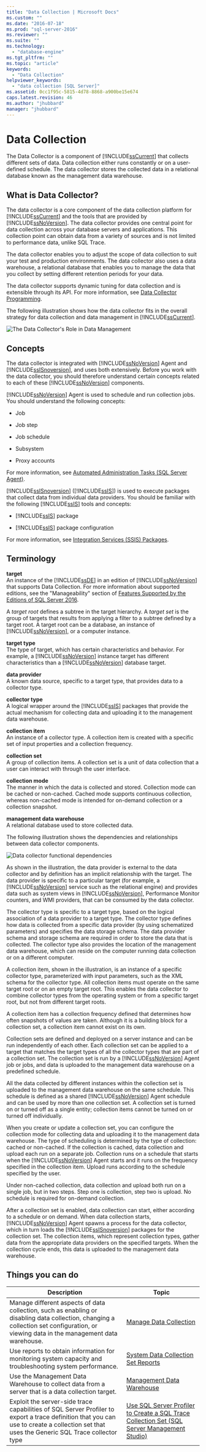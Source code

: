 ```yaml
---
title: "Data Collection | Microsoft Docs"
ms.custom: ""
ms.date: "2016-07-18"
ms.prod: "sql-server-2016"
ms.reviewer: ""
ms.suite: ""
ms.technology: 
  - "database-engine"
ms.tgt_pltfrm: ""
ms.topic: "article"
keywords: 
  - "Data Collection"
helpviewer_keywords: 
  - "data collection [SQL Server]"
ms.assetid: 0cc1f95c-5815-4d78-8868-a900be15e674
caps.latest.revision: 46
ms.author: "jhubbard"
manager: "jhubbard"
---
```

# Data Collection
  The Data Collector is a component of [!INCLUDE[ssCurrent](../../a9notintoc/includes/sscurrent-md.md)] that collects different sets of data. Data collection either runs constantly or on a user-defined schedule. The data collector stores the collected data in a relational database known as the management data warehouse.  
  
## What is Data Collector? 
 The data collector is a core component of the data collection platform for [!INCLUDE[ssCurrent](../../a9notintoc/includes/sscurrent-md.md)] and the tools that are provided by [!INCLUDE[ssNoVersion](../../a9notintoc/includes/ssnoversion-md.md)]. The data collector provides one central point for data collection across your database servers and applications. This collection point can obtain data from a variety of sources and is not limited to performance data, unlike SQL Trace.  
  
 The data collector enables you to adjust the scope of data collection to suit your test and production environments. The data collector also uses a data warehouse, a relational database that enables you to manage the data that you collect by setting different retention periods for your data.  
  
 The data collector supports dynamic tuning for data collection and is extensible through its API. For more information, see [Data Collector Programming](../../a9retired/data-collector-programming.md).  
  
 The following illustration shows how the data collector fits in the overall strategy for data collection and data management in [!INCLUDE[ssCurrent](../../a9notintoc/includes/sscurrent-md.md)].  
  
 ![The Data Collector's Role in Data Management](../../relational-databases/data-collection/media/datacollectorroleindatastrategy.gif "The Data Collector's Role in Data Management")  
  
## Concepts  
 The data collector is integrated with [!INCLUDE[ssNoVersion](../../a9notintoc/includes/ssnoversion-md.md)] Agent and [!INCLUDE[ssISnoversion](../../a9notintoc/includes/ssisnoversion-md.md)], and uses both extensively. Before you work with the data collector, you should therefore understand certain concepts related to each of these [!INCLUDE[ssNoVersion](../../a9notintoc/includes/ssnoversion-md.md)] components.  
  
 [!INCLUDE[ssNoVersion](../../a9notintoc/includes/ssnoversion-md.md)] Agent is used to schedule and run collection jobs. You should understand the following concepts:  
  
-   Job  
  
-   Job step  
  
-   Job schedule  
  
-   Subsystem  
  
-   Proxy accounts  
  
 For more information, see [Automated Administration Tasks &#40;SQL Server Agent&#41;](../Topic/Automated%20Administration%20Tasks%20\(SQL%20Server%20Agent\).md).  
  
 [!INCLUDE[ssISnoversion](../../a9notintoc/includes/ssisnoversion-md.md)] ([!INCLUDE[ssIS](../../a9retired/includes/ssis-md.md)]) is used to execute packages that collect data from individual data providers. You should be familiar with the following [!INCLUDE[ssIS](../../a9retired/includes/ssis-md.md)] tools and concepts:  
  
-   [!INCLUDE[ssIS](../../a9retired/includes/ssis-md.md)] package  
  
-   [!INCLUDE[ssIS](../../a9retired/includes/ssis-md.md)] package configuration  
  
 For more information, see [Integration Services &#40;SSIS&#41; Packages](../../integration-services/integration-services-ssis-packages.md).  
  
## Terminology  
 **target**  
 An instance of the [!INCLUDE[ssDE](../../a9notintoc/includes/ssde-md.md)] in an edition of [!INCLUDE[ssNoVersion](../../a9notintoc/includes/ssnoversion-md.md)] that supports Data Collection. For more information about supported editions, see the "Manageability" section of [Features Supported by the Editions of SQL Server 2016](../Topic/Features%20Supported%20by%20the%20Editions%20of%20SQL%20Server%202016.md).  
  
 A *target root* defines a subtree in the target hierarchy. A *target set* is the group of targets that results from applying a filter to a subtree defined by a target root. A target root can be a database, an instance of [!INCLUDE[ssNoVersion](../../a9notintoc/includes/ssnoversion-md.md)], or a computer instance.  
  
**target type**  
 The type of target, which has certain characteristics and behavior. For example, a [!INCLUDE[ssNoVersion](../../a9notintoc/includes/ssnoversion-md.md)] instance target has different characteristics than a [!INCLUDE[ssNoVersion](../../a9notintoc/includes/ssnoversion-md.md)] database target.  
  
 **data provider**  
 A known data source, specific to a target type, that provides data to a collector type.  
  
**collector type**  
 A logical wrapper around the [!INCLUDE[ssIS](../../a9retired/includes/ssis-md.md)] packages that provide the actual mechanism for collecting data and uploading it to the management data warehouse.  
  
 **collection item**  
 An instance of a collector type. A collection item is created with a specific set of input properties and a collection frequency.  
  
 **collection set**  
 A group of collection items. A collection set is a unit of data collection that a user can interact with through the user interface.  
  
 **collection mode**  
 The manner in which the data is collected and stored. Collection mode can be cached or non-cached. Cached mode supports continuous collection, whereas non-cached mode is intended for on-demand collection or a collection snapshot.  
  
 **management data warehouse**  
 A relational database used to store collected data.  
  
 The following illustration shows the dependencies and relationships between data collector components.  
  
 ![Data collector functional dependencies](../../relational-databases/data-collection/media/dc-functional-dependencies.gif "Data collector functional dependencies")  
  
 As shown in the illustration, the data provider is external to the data collector and by definition has an implicit relationship with the target. The data provider is specific to a particular target (for example, a [!INCLUDE[ssNoVersion](../../a9notintoc/includes/ssnoversion-md.md)] service such as the relational engine) and provides data such as system views in [!INCLUDE[ssNoVersion](../../a9notintoc/includes/ssnoversion-md.md)], Performance Monitor counters, and WMI providers, that can be consumed by the data collector.  
  
 The collector type is specific to a target type, based on the logical association of a data provider to a target type. The collector type defines how data is collected from a specific data provider (by using schematized parameters) and specifies the data storage schema. The data provider schema and storage schema are required in order to store the data that is collected. The collector type also provides the location of the management data warehouse, which can reside on the computer running data collection or on a different computer.  
  
 A collection item, shown in the illustration, is an instance of a specific collector type, parameterized with input parameters, such as the XML schema for the collector type. All collection items must operate on the same target root or on an empty target root. This enables the data collector to combine collector types from the operating system or from a specific target root, but not from different target roots.  
  
 A collection item has a collection frequency defined that determines how often snapshots of values are taken. Although it is a building block for a collection set, a collection item cannot exist on its own.  
  
 Collection sets are defined and deployed on a server instance and can be run independently of each other. Each collection set can be applied to a target that matches the target types of all the collector types that are part of a collection set. The collection set is run by a [!INCLUDE[ssNoVersion](../../a9notintoc/includes/ssnoversion-md.md)] Agent job or jobs, and data is uploaded to the management data warehouse on a predefined schedule.  
  
 All the data collected by different instances within the collection set is uploaded to the management data warehouse on the same schedule. This schedule is defined as a shared [!INCLUDE[ssNoVersion](../../a9notintoc/includes/ssnoversion-md.md)] Agent schedule and can be used by more than one collection set. A collection set is turned on or turned off as a single entity; collection items cannot be turned on or turned off individually.  
  
 When you create or update a collection set, you can configure the collection mode for collecting data and uploading it to the management data warehouse. The type of scheduling is determined by the type of collection: cached or non-cached. If the collection is cached, data collection and upload each run on a separate job. Collection runs on a schedule that starts when the [!INCLUDE[ssNoVersion](../../a9notintoc/includes/ssnoversion-md.md)] Agent starts and it runs on the frequency specified in the collection item. Upload runs according to the schedule specified by the user.  
  
 Under non-cached collection, data collection and upload both run on a single job, but in two steps. Step one is collection, step two is upload. No schedule is required for on-demand collection.  
  
 After a collection set is enabled, data collection can start, either according to a schedule or on demand. When data collection starts, [!INCLUDE[ssNoVersion](../../a9notintoc/includes/ssnoversion-md.md)] Agent spawns a process for the data collector, which in turn loads the [!INCLUDE[ssISnoversion](../../a9notintoc/includes/ssisnoversion-md.md)] packages for the collection set. The collection items, which represent collection types, gather data from the appropriate data providers on the specified targets. When the collection cycle ends, this data is uploaded to the management data warehouse.  
  
## Things you can do  
  
|Description|Topic|  
|----------------------|-----------|  
|Manage different aspects of data collection, such as enabling or disabling data collection, changing a collection set configuration, or viewing data in the management data warehouse.|[Manage Data Collection](../../relational-databases/data-collection/manage-data-collection.md)|  
|Use reports to obtain information for monitoring system capacity and troubleshooting system performance.|[System Data Collection Set Reports](../../relational-databases/data-collection/system-data-collection-set-reports.md)|  
|Use the Management Data Warehouse to collect data from a server that is a data collection target.|[Management Data Warehouse](../../relational-databases/data-collection/management-data-warehouse.md)| 
|Exploit the server-side trace capabilities of SQL Server Profiler to export a trace definition that you can use to create a collection set that uses the Generic SQL Trace collector type| [Use SQL Server Profiler to Create a SQL Trace Collection Set (SQL Server Management Studio)](https://msdn.microsoft.com/library/cc645955(v=sql.130).aspx)
  
  